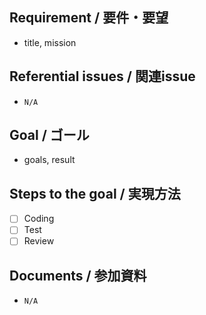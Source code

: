 ## Requirement / 要件・要望

- title, mission

## Referential issues / 関連issue

- ``N/A``

## Goal / ゴール

- goals, result

## Steps to the goal / 実現方法

- [ ] Coding
- [ ] Test
- [ ] Review

## Documents / 参加資料

- ``N/A``


